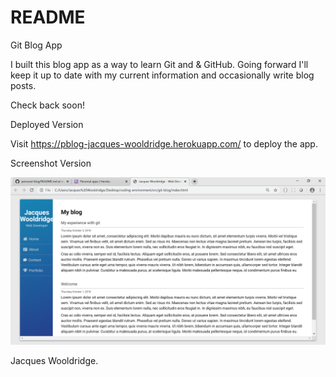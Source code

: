 # README

Git Blog App

I built this blog app as a way to learn Git and & GitHub. Going forward I'll keep it up to date with my current information and occasionally write blog posts.

Check back soon!

Deployed Version

Visit https://pblog-jacques-wooldridge.herokuapp.com/ to deploy the app.

Screenshot Version

![Git Blog Screenshot](images/Git_blog_image.png "Screenshot") 

Jacques Wooldridge.